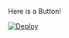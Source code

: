 Here is a Button!

[![Deploy](https://www.herokucdn.com/deploy/button.png)](https://heroku.com/deploy?template=https://github.com/tsykoduk/javasample-play-redis)
